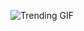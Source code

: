 ![Trending GIF](https://media2.giphy.com/media/v1.Y2lkPThiYjIxNzcyY205N3Joa2hjNWdhbW9lMGdxNHdocnZ1Y3RvZ2s2MDljeWMwNXVpMyZlcD12MV9naWZzX3NlYXJjaCZjdD1n/wQAbcl6iDnawokpLj9/giphy.gif)
